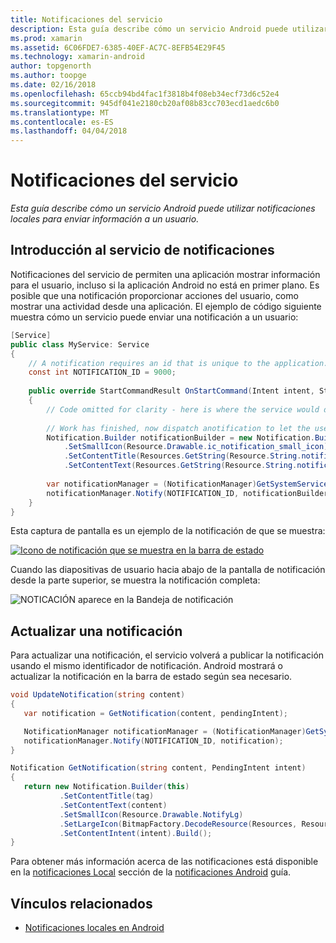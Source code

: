 ```yaml
---
title: Notificaciones del servicio
description: Esta guía describe cómo un servicio Android puede utilizar notificaciones locales para enviar información a un usuario.
ms.prod: xamarin
ms.assetid: 6C06FDE7-6385-40EF-AC7C-8EFB54E29F45
ms.technology: xamarin-android
author: topgenorth
ms.author: toopge
ms.date: 02/16/2018
ms.openlocfilehash: 65ccb94bd4fac1f3818b4f08eb34ecf73d6c52e4
ms.sourcegitcommit: 945df041e2180cb20af08b83cc703ecd1aedc6b0
ms.translationtype: MT
ms.contentlocale: es-ES
ms.lasthandoff: 04/04/2018
---
```

# <a name="service-notifications"></a>Notificaciones del servicio

_Esta guía describe cómo un servicio Android puede utilizar notificaciones locales para enviar información a un usuario._


## <a name="service-notifications-overview"></a>Introducción al servicio de notificaciones

Notificaciones del servicio de permiten una aplicación mostrar información para el usuario, incluso si la aplicación Android no está en primer plano. Es posible que una notificación proporcionar acciones del usuario, como mostrar una actividad desde una aplicación. El ejemplo de código siguiente muestra cómo un servicio puede enviar una notificación a un usuario:

```csharp
[Service]
public class MyService: Service 
{
    // A notification requires an id that is unique to the application.
    const int NOTIFICATION_ID = 9000;
    
    public override StartCommandResult OnStartCommand(Intent intent, StartCommandFlags flags, int startId)
    {
        // Code omitted for clarity - here is where the service would do something.
    
        // Work has finished, now dispatch anotification to let the user know.
        Notification.Builder notificationBuilder = new Notification.Builder(this)
            .SetSmallIcon(Resource.Drawable.ic_notification_small_icon)
            .SetContentTitle(Resources.GetString(Resource.String.notification_content_title))
            .SetContentText(Resources.GetString(Resource.String.notification_content_text));
        
        var notificationManager = (NotificationManager)GetSystemService(NotificationService);
        notificationManager.Notify(NOTIFICATION_ID, notificationBuilder.Build());
    }
}
```

Esta captura de pantalla es un ejemplo de la notificación de que se muestra:

[![Icono de notificación que se muestra en la barra de estado](service-notifications-images/01-notification-sml.png)](service-notifications-images/01-notification.png#lightbox)

Cuando las diapositivas de usuario hacia abajo de la pantalla de notificación desde la parte superior, se muestra la notificación completa:

![NOTICACIÓN aparece en la Bandeja de notificación](service-notifications-images/02-fullnotification.png)


## <a name="updating-a-notification"></a>Actualizar una notificación

Para actualizar una notificación, el servicio volverá a publicar la notificación usando el mismo identificador de notificación. Android mostrará o actualizar la notificación en la barra de estado según sea necesario.

```csharp 
void UpdateNotification(string content)
{
   var notification = GetNotification(content, pendingIntent);

   NotificationManager notificationManager = (NotificationManager)GetSystemService(Context.NotificationService);
   notificationManager.Notify(NOTIFICATION_ID, notification);
}

Notification GetNotification(string content, PendingIntent intent)
{
   return new Notification.Builder(this)
           .SetContentTitle(tag)
           .SetContentText(content)
           .SetSmallIcon(Resource.Drawable.NotifyLg)
           .SetLargeIcon(BitmapFactory.DecodeResource(Resources, Resource.Drawable.Icon))
           .SetContentIntent(intent).Build();
}
```

Para obtener más información acerca de las notificaciones está disponible en la [notificaciones Local](~/android/app-fundamentals/notifications/local-notifications.md) sección de la [notificaciones Android](~/android/app-fundamentals/notifications/index.md) guía.


## <a name="related-links"></a>Vínculos relacionados

- [Notificaciones locales en Android](~/android/app-fundamentals/notifications/local-notifications.md)
